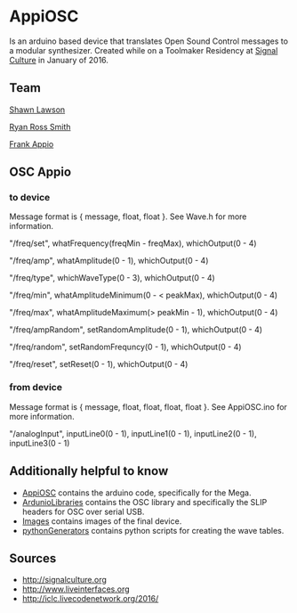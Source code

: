 # AppiOSC

Is an arduino based device that translates Open Sound Control messages to a modular synthesizer. Created while on a Toolmaker Residency at [Signal Culture](http://signalculture.org) in January of 2016.

## Team

[Shawn Lawson](http://shawnlawson.com) 

[Ryan Ross Smith](http://ryanrosssmith.com)

[Frank Appio](https://github.com/fluxaxiom)

## OSC Appio

### to device

Message format is { message, float, float }. See Wave.h for more information. 

"/freq/set",  whatFrequency(freqMin - freqMax), whichOutput(0 - 4)

"/freq/amp",  whatAmplitude(0 - 1), whichOutput(0 - 4)

"/freq/type", whichWaveType(0 - 3), whichOutput(0 - 4)

"/freq/min", whatAmplitudeMinimum(0 - < peakMax), whichOutput(0 - 4)

"/freq/max", whatAmplitudeMaximum(> peakMin - 1), whichOutput(0 - 4)

"/freq/ampRandom", setRandomAmplitude(0 - 1), whichOutput(0 - 4)

"/freq/random", setRandomFrequncy(0 - 1), whichOutput(0 - 4)

"/freq/reset", setReset(0 - 1), whichOutput(0 - 4)

### from device

Message format is { message, float, float, float, float }. See AppiOSC.ino for more information. 

"/analogInput", inputLine0(0 - 1), inputLine1(0 - 1), inputLine2(0 - 1), inputLine3(0 - 1)

## Additionally helpful to know

- [AppiOSC](./AppiOSC) contains the arduino code, specifically for the Mega.
- [ArdunioLibraries](./ArdunioLibraries) contains the OSC library and specifically the SLIP headers for OSC over serial USB.
- [Images](./Images) contains images of the final device.
- [pythonGenerators](./pythonGenerators) contains python scripts for creating the wave tables.


## Sources

* http://signalculture.org
* http://www.liveinterfaces.org
* http://iclc.livecodenetwork.org/2016/
